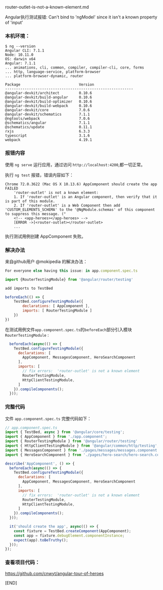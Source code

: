 router-outlet-is-not-a-known-element.md

Angular执行测试报错: Can't bind to 'ngModel' since it isn't a known property of 'input'

### 本机环境：

```
$ ng --version
Angular CLI: 7.1.1
Node: 10.11.0
OS: darwin x64
Angular: 7.1.1
... animations, cli, common, compiler, compiler-cli, core, forms
... http, language-service, platform-browser
... platform-browser-dynamic, router

Package                           Version
-----------------------------------------------------------
@angular-devkit/architect         0.10.6
@angular-devkit/build-angular     0.10.6
@angular-devkit/build-optimizer   0.10.6
@angular-devkit/build-webpack     0.10.6
@angular-devkit/core              7.0.6
@angular-devkit/schematics        7.1.1
@ngtools/webpack                  7.0.6
@schematics/angular               7.1.1
@schematics/update                0.11.1
rxjs                              6.3.3
typescript                        3.1.6
webpack                           4.19.1
```

### 报错内容

使用 `ng serve` 运行应用，通过访问 `http://localhost:4200`,都一切正常。 

执行 `ng test` 报错，错误内容如下：

```
Chrome 72.0.3622 (Mac OS X 10.13.6) AppComponent should create the app FAILED
	'router-outlet' is not a known element:
	1. If 'router-outlet' is an Angular component, then verify that it is part of this module.
	2. If 'router-outlet' is a Web Component then add 'CUSTOM_ELEMENTS_SCHEMA' to the '@NgModule.schemas' of this component to suppress this message. ("
	<!-- <app-heroes></app-heroes> -->
	[ERROR ->]<router-outlet></router-outlet>
    ...
```

执行测试用例创建 AppComponent 失败。

### 解决办法

来自github用户 @mokipedia 的解决办法：

```js
For everyone else having this issue: in app.component.spec.ts

import {RouterTestingModule} from '@angular/router/testing'

add imports to TestBed

beforeEach(() => { 
    TestBed.configureTestingModule({ 
        declarations: [ AppComponent ], 
        imports: [ RouterTestingModule ] 
    })
})
```

在测试用例文件`app.component.spec.ts`的`beforeEach`部分引入模块 `RouterTestingModule` :

```js
  beforeEach(async(() => {
    TestBed.configureTestingModule({
      declarations: [
        AppComponent, MessagesComponent, HeroSearchComponent
      ],
      imports: [ 
        // fix errors:  'router-outlet' is not a known element
        RouterTestingModule,
        HttpClientTestingModule, 
      ] 
    }).compileComponents();
  }));
```

### 完整代码

文件 `app.component.spec.ts` 完整代码如下：

```js
// app.component.spec.ts
import { TestBed, async } from '@angular/core/testing';
import { AppComponent } from './app.component';
import { RouterTestingModule } from '@angular/router/testing'
import { HttpClientTestingModule } from '@angular/common/http/testing';
import { MessagesComponent } from './pages/messages/messages.component';
import { HeroSearchComponent } from './pages/hero-search/hero-search.component';

describe('AppComponent', () => {
  beforeEach(async(() => {
    TestBed.configureTestingModule({
      declarations: [
        AppComponent, MessagesComponent, HeroSearchComponent
      ],
      imports: [ 
        // fix errors:  'router-outlet' is not a known element
        RouterTestingModule,
        HttpClientTestingModule, 
      ] 
    }).compileComponents();
  }));

  it('should create the app', async(() => {
    const fixture = TestBed.createComponent(AppComponent);
    const app = fixture.debugElement.componentInstance;
    expect(app).toBeTruthy();
  }));
});

```

### 查看项目代码：

https://github.com/cnwyt/angular-tour-of-heroes

[END]